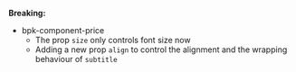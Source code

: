 **Breaking:**

- bpk-component-price
  - The prop `size` only controls font size now
  - Adding a new prop `align` to control the alignment and the wrapping behaviour of `subtitle`
